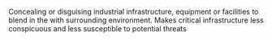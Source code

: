 Concealing or disguising industrial infrastructure, equipment or facilities to blend in the with surrounding environment.
Makes critical infrastructure less conspicuous and less susceptible to potential threats